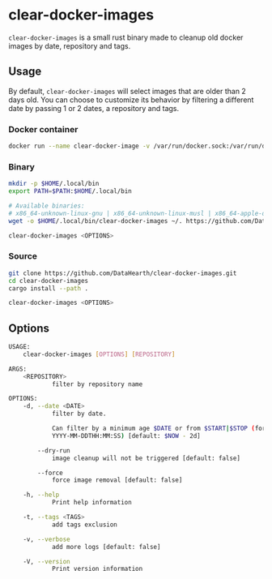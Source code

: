 # clear-docker-images

`clear-docker-images` is a small rust binary made to cleanup old docker images by date, repository and tags.

## Usage

By default, `clear-docker-images` will select images that are older than 2 days old. You can choose to customize its behavior by filtering a different date by passing 1 or 2 dates, a repository and tags.

### Docker container

```bash
docker run --name clear-docker-image -v /var/run/docker.sock:/var/run/docker.sock ghcr.io/datahearth/clear-docker-images <OPTIONS>
```

### Binary

```bash
mkdir -p $HOME/.local/bin
export PATH=$PATH:$HOME/.local/bin

# Available binaries:
# x86_64-unknown-linux-gnu | x86_64-unknown-linux-musl | x86_64-apple-darwin
wget -o $HOME/.local/bin/clear-docker-images ~/. https://github.com/DataHearth/clear-docker-images/releases/download/<VERSION>/<BINARY>

clear-docker-images <OPTIONS>
```

### Source

```bash
git clone https://github.com/DataHearth/clear-docker-images.git
cd clear-docker-images
cargo install --path .

clear-docker-images <OPTIONS>
```

## Options

```bash
USAGE:
    clear-docker-images [OPTIONS] [REPOSITORY]

ARGS:
    <REPOSITORY>
            filter by repository name

OPTIONS:
    -d, --date <DATE>
            filter by date.

            Can filter by a minimum age $DATE or from $START|$STOP (format example: YYYY-MM-DD or
            YYYY-MM-DDTHH:MM:SS) [default: $NOW - 2d]

        --dry-run
            image cleanup will not be triggered [default: false]

        --force
            force image removal [default: false]

    -h, --help
            Print help information

    -t, --tags <TAGS>
            add tags exclusion

    -v, --verbose
            add more logs [default: false]

    -V, --version
            Print version information
```

